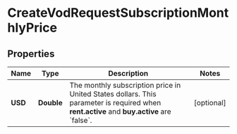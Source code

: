 

# CreateVodRequestSubscriptionMonthlyPrice


## Properties

| Name | Type | Description | Notes |
|------------ | ------------- | ------------- | -------------|
|**USD** | **Double** | The monthly subscription price in United States dollars. This parameter is required when **rent.active** and **buy.active** are &#x60;false&#x60;. |  [optional] |




